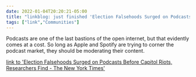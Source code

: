 ```yaml
---
date: 2022-01-04T20:20:21-05:00
title: "linkblog: just finished 'Election Falsehoods Surged on Podcasts Before Capitol Riots, Researchers Find - The New York Times'"
tags: ["link","Communities"]
---
```

Podcasts are one of the last bastions of the open internet, but that evidently comes at a cost. So long as Apple and Spotify are trying to corner the podcast market, they should be moderating their content.
 
[link to 'Election Falsehoods Surged on Podcasts Before Capitol Riots, Researchers Find - The New York Times'](https://www.nytimes.com/2022/01/04/technology/apple-google-spotify-podcast-election-misinformation.html)
